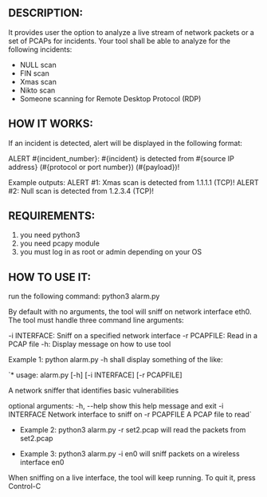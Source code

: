 ## DESCRIPTION:
It provides user the option to analyze a live stream of network packets or a set of PCAPs for incidents. Your tool shall be able to analyze for the following incidents:

  * NULL scan
  * FIN scan
  * Xmas scan
  * Nikto scan
  * Someone scanning for Remote Desktop Protocol (RDP)
  
## HOW IT WORKS:

If an incident is detected, alert will be displayed in the following format:

ALERT #{incident_number}: #{incident} is detected from #{source IP address} (#{protocol or port number}) (#{payload})!

Example outputs: ALERT #1: Xmas scan is detected from 1.1.1.1 (TCP)! 
                ALERT #2: Null scan is detected from 1.2.3.4 (TCP)!


## REQUIREMENTS:

  1. you need python3
  2. you need pcapy module
  3. you must log in as root or admin depending on your OS


## HOW TO USE IT:

run the following command:
  python3 alarm.py

By default with no arguments, the tool will sniff on network interface eth0. The tool must handle three command line arguments:

-i INTERFACE: Sniff on a specified network interface -r PCAPFILE: Read in a PCAP file -h: Display message on how to use tool

Example 1: python alarm.py -h shall display something of the like:

`* usage: alarm.py [-h] [-i INTERFACE] [-r PCAPFILE]

A network sniffer that identifies basic vulnerabilities

optional arguments: -h, --help show this help message and exit -i INTERFACE Network interface to sniff on -r PCAPFILE A PCAP file to read`

* Example 2: python3 alarm.py -r set2.pcap will read the packets from set2.pcap

* Example 3: python3 alarm.py -i en0 will sniff packets on a wireless interface en0

When sniffing on a live interface, the tool will keep running. To quit it, press Control-C

